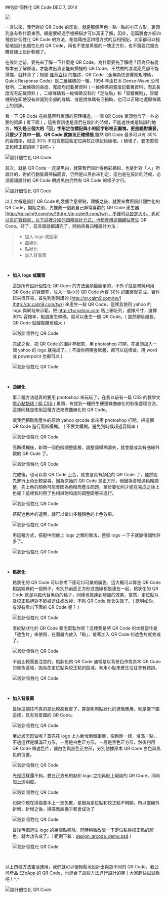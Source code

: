 <!-- @@master  = ../../_layout.html-->

<!-- @@block  =  jsBottom-->

<include src="../../_articles-js.html"></include>

<!-- @@close-->

<!-- @@block  =  css-->

<include src="../../_articles-css.html"></include>

<!-- @@close-->

<!-- @@block  =  articles-social-->

<include src="../../_articles-social.html"></include>

<!-- @@close-->

<!-- @@block  =  articles-footer-->

<include src="../../_articles.html"></include>

<!-- @@close-->

<!-- @@block  =  meta-->

<meta property="article:published_time" content="2014-12-07T23:55:00+01:00">

<meta name="keywords" content="qr code,qrcode,二維條碼,設計,design">

<meta name="description" content="這篇將會介紹四種設計個性化 QR Code 的方法，相信藉由這四種方式的互相搭配，大家都可以輕鬆地設計出個性化的 QR Code，再也不會是黑黑的一塊正方形，也不需要花錢去購買線上設計軟體了。">

<meta itemprop="name" content="設計個性化 QR Code - OXXO.STUDIO">

<meta itemprop="image" content="http://www.oxxostudio.tw/img/articles/201412/20141207_1_01b.jpg">

<meta itemprop="description" content="這篇將會介紹四種設計個性化 QR Code 的方法，相信藉由這四種方式的互相搭配，大家都可以輕鬆地設計出個性化的 QR Code，再也不會是黑黑的一塊正方形，也不需要花錢去購買線上設計軟體了。">

<meta property="og:title" content="設計個性化 QR Code - OXXO.STUDIO">

<meta property="og:url" content="http://www.oxxostudio.tw/articles/201412/design-qrcode.html">

<meta property="og:image" content="http://www.oxxostudio.tw/img/articles/201412/20141207_1_01b.jpg">

<meta property="og:description" content="這篇將會介紹四種設計個性化 QR Code 的方法，相信藉由這四種方式的互相搭配，大家都可以輕鬆地設計出個性化的 QR Code，再也不會是黑黑的一塊正方形，也不需要花錢去購買線上設計軟體了。">

<title>設計個性化 QR Code  - OXXO.STUDIO</title> 

<!-- @@close-->

<!-- @@block  =  articles-content--> 

##設計個性化 QR Code  <span class="article-date" tag="creative">DEC 7, 2014</span>

<img src="/img/articles/201412/20141207_1_01.jpg" class="preview-img">

一直以來，我們對於 QR Code 的印象，就是那個黑色一點一點的小正方形，裏頭到底有些什麼東西，總是要經過手機掃描才可以真正了解，因此，這篇將會介紹四種設計個性化 QR Code 的方法，相信藉由這四種方式的互相搭配，大家都可以輕鬆地設計出個性化的 QR Code，再也不會是黑黑的一塊正方形，也不需要花錢去購買線上設計軟體了。

在設計之前，要先來了解一下什麼是 QR Code，為什麼要先了解呢？因為只有從根本去了解原理，才能做出真正能夠掃描的 QR Code，不然做的漂漂亮亮卻不能掃描，就杯具了；根據 [維基百科](http://zh.wikipedia.org/wiki/QR%E7%A2%BC) 的描述，QR Code（全稱為快速響應矩陣碼，Quick Response Code）是二維條碼的一種，1994 年由日本 Denso-Wave 公司發明，二維條碼的長度、寬度均記載著資料 ( 一維條碼的寬度記載著資料，而其長度沒有記載資料 ) ，二維條碼有一維條碼沒有的「定位點」和「容錯機制」，容錯機制在即使沒有辨識到全部的條碼、或是說條碼有汙損時，也可以正確地還原條碼上的資訊。

看一下 QR Code 在維基百科裏頭的原理構造，一個 QR Code 裏頭包含了一些必要的資訊 ( 看下圖 ) ，這些資訊也是我們在設計的時候，不能遮住或是錯誤的地方，**特別是三個大的「回」字形定位標記與小的回字形校正圖塊，更是絕對重要，只要少了其中一個，QR Code 就無法正確掃描**,雖然 QR Code 最多可以有 30% 的容錯率，但這 30% 不包含把這些定位與校正標記給破壞。( 破壞了，要怎麼校正和修正錯誤呢？對吧~ )

![設計個性化 QR Code](/img/articles/201412/20141207_1_02.jpg)

其次，就是 QR Code 一定是黑白，就算我們設計得色彩繽紛，也是針對「人」所設計的，對於行動裝置掃描而言，仍然是以黑白來判定，這也是在設計的時候，必須要讓設計的 QR Code 轉成黑白仍然有 QR Code 的樣子才行。

![設計個性化 QR Code](/img/articles/201412/20141207_1_03.jpg)

以上大概是設計 QR Code 的幾個注意重點，理解之後，就要來實際設計個性化的 QR Code，開始之前，先推薦一個我自己非常喜歡的 QR Code 產生器 [http://qr.calm9.com/tw/](http://qr.calm9.com/tw/)，不僅可以設定大小，也可以自訂容錯率，以下這裡介紹的四種設計方式，也都會用這個網站產生 QR Code。好了，前言廢話都講完了，開始來看四種設計方法：

>- 加入 logo 或圖案
>- 曲線化
>- 點狀化
>- 加入背景圖


<br/>

- **加入 logo 或圖案**

	這是所有設計個性化 QR Code 的方法裏頭最簡單的，不外乎就是單純利用 QR Code 的容錯率，放入一張小於 QR Code 內容 30% 的圖案就完成。實作起來很容易，首先到剛剛講的 [http://qr.calm9.com/tw/](http://qr.calm9.com/tw/) 來產生一段 QR Code，這裡我使用 yahoo 的 logo 與網址來示範，把 http://tw.yahoo.com 貼上網址列，選擇尺寸，選擇 30% 容錯率，點選產生條碼，就可以產生一個 QR Code。( 當然網址越長，QR Code 就越複雜也越大 )

	![設計個性化 QR Code](/img/articles/201412/20141207_1_04.jpg)

	完成之後，把 QR Code 的圖片存起來，用 photoshop 打開，在裏頭加入一個 yahoo 的 logo 就完成了。( 不論你用哪套軟體，都可以這樣做，用 word 或 powerpoint 也都可以 )

	![設計個性化 QR Code](/img/articles/201412/20141207_1_05.jpg)

<br/>

- **曲線化**

	第二種方法就真的要用 photoshop 來玩玩了，在我以前有一篇 CSS 的教學文 [噁心黏黏球 ( 純 CSS )](http://www.oxxostudio.tw/articles/201408/sticky-ball.html) 裏頭，有提到一種把生硬邊緣曲線化的影像處理方法，這裡同樣是使用這種方法來做曲線化的 QR Code。

	讓我們把剛剛產生的原始 yahoo qrcode 拿來用 photoshop 打開，把這個 QR Code 進行高斯模糊。 ( 不要太模糊，避免到時候超過容錯率 )

	![設計個性化 QR Code](/img/articles/201412/20141207_1_06.jpg)

	高斯模糊後，新增一個色階調整圖層，調整讓模糊消失，就會變成具有曲線外觀的 QR Code 了。

	![設計個性化 QR Code](/img/articles/201412/20141207_1_07.jpg)

	完成後，也可以將 QR Code 上色，就會是具有顏色的 QR Code 了，雖然說先進行上色比較容易，因為原始的 QR Code 是正方形，但因為會經過色階調整，先上色的顏色可能會因為色階而產生問題，至於要如何才能在完成之後上色呢？這裡我利用了色相與飽和度的調整圖層來進行。

	![設計個性化 QR Code](/img/articles/201412/20141207_1_08.jpg)

	搭配遮色片的運用，就可以做出多種顏色的上色效果。

	![設計個性化 QR Code](/img/articles/201412/20141207_1_09.jpg)

	用這種方式，搭配中間放上 logo 之類的做法，整個 logo 一下子就變得個性許多了。

	![設計個性化 QR Code](/img/articles/201412/20141207_1_10.jpg)

<br/>

- **點狀化**

	點狀化的 QR Code 可以參考下圖可口可樂的廣告，這大概可以算是 QR Code 相當經典的一個例子，有別於前面正方形或曲線都是連在一起，點狀化的 QR Code 就是以點代替黑色的格子，同樣也能達到辨識的效果，當然，定位點以及校正點絕對不能被遮住或改掉，不然 QR Code 就會失效了。( 聰明如你，有沒有看出下圖的 QR Code 呢？ )

	![設計個性化 QR Code](/img/articles/201412/20141207_1_11.jpg)

	至於點狀化的 QR Code 要怎麼製作呢？這裡我是將 QR Code 的本體當作是「遮色片」來使用，在圖層內放入「點」，接著加入 QR Code 的遮色片就完成了。

	![設計個性化 QR Code](/img/articles/201412/20141207_1_12.jpg)

	不過比較需要注意的，點狀化的 QR Code 通常是以背景色作為原本 QR Code 的黑色區域，因為在定位點與校正點的區域，利用小點來產生往往會有錯誤。

	![設計個性化 QR Code](/img/articles/201412/20141207_1_13.gif)

<br/>

- **加入背景圖**

	最後這個技巧真的是比較高難度了，算是剛剛點狀化的進階應用，就是像下圖這樣，具有背景圖的 QR Code。

	![設計個性化 QR Code](/img/articles/201412/20141207_1_14.jpg)

	至於該怎麼做呢？首先在 logo 上方新增兩個圖層，像剛剛一樣，填滿「點」，不過這裡是填滿正方形，一層是白色正方形，一層是黑色正方形，然後利用 QR Code 做遮色片，讓白色與黑色正方形，分別佔據原本 QR Code 白色與黑色的位置。

	![設計個性化 QR Code](/img/articles/201412/20141207_1_15.jpg)

	光是這樣還不夠，要在正方形的點和 logo 之間再貼上剛剛的 QR Code，同時加上透明度。

	![設計個性化 QR Code](/img/articles/201412/20141207_1_16.jpg)

	如果你現在掃描基本上一定失敗，是因為定位點和校正點不明顯，所以要額外新增，新增之後，掃描應該幾乎都會成功了

	![設計個性化 QR Code](/img/articles/201412/20141207_1_17.jpg)

	最後再把遮住 logo 的幾個點移除，同時稍微改變一下定位點與校正點的顏色，就大功告成了。( 範例下載：[design_qrcode_demo.psd](/img/articles/201412/design_qrcode_demo.psd) )

	![設計個性化 QR Code](/img/articles/201412/20141207_1_18.jpg)

<br/>

以上四種方法靈活運用，我們就可以很輕鬆地設計出與眾不同的 QR Code，我公司產品 EZoApp 的 QR Code，也混合了這些方法進行設計的喔！大家趕快試試看吧！^_^

![設計個性化 QR Code](/img/articles/201412/20141207_1_19.jpg)

<!-- @@close-->


	
	
	